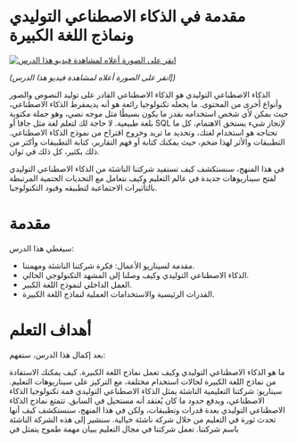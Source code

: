 # مقدمة في الذكاء الاصطناعي التوليدي ونماذج اللغة الكبيرة
[![انقر على الصورة أعلاه لمشاهدة فيديو هذا الدرس](./images/01-lesson-banner.png?WT.mc_id=academic-105485-koreyst)](https://youtu.be/vf_mZrn8ibc?WT.mc_id=academic-105485-koreyst)

*(انقر على الصورة أعلاه لمشاهدة فيديو هذا الدرس])*


الذكاء الاصطناعي التوليدي هو الذكاء الاصطناعي القادر على توليد النصوص والصور وأنواع أخرى من المحتوى. ما يجعله تكنولوجيا رائعة هو أنه يديمقرط الذكاء الاصطناعي، حيث يمكن لأي شخص استخدامه بقدر ما يكون بسيطًا مثل موجه نصي، وهو جملة مكتوبة بلغة طبيعية. لا حاجة لك لتعلم لغة مثل جافا أو SQL لإنجاز شيء يستحق الاهتمام، كل ما تحتاجه هو استخدام لغتك، وتحديد ما تريد وخروج اقتراح من نموذج الذكاء الاصطناعي. التطبيقات والأثر لهذا ضخم، حيث يمكنك كتابة أو فهم التقارير، كتابة التطبيقات وأكثر من ذلك بكثير، كل ذلك في ثوان.

في هذا المنهج، سنستكشف كيف تستفيد شركتنا الناشئة من الذكاء الاصطناعي التوليدي لفتح سيناريوهات جديدة في عالم التعليم وكيف نتعامل مع التحديات الحتمية المرتبطة بالتأثيرات الاجتماعية لتطبيقه وقيود التكنولوجيا.

# مقدمة
سيغطي هذا الدرس:

* مقدمة لسيناريو الأعمال: فكرة شركتنا الناشئة ومهمتنا.
* الذكاء الاصطناعي التوليدي وكيف وصلنا إلى المشهد التكنولوجي الحالي.
* العمل الداخلي لنموذج اللغة الكبير.
* القدرات الرئيسية والاستخدامات العملية لنماذج اللغة الكبيرة.
# أهداف التعلم
 بعد إكمال هذا الدرس، ستفهم:

ما هو الذكاء الاصطناعي التوليدي وكيف تعمل نماذج اللغة الكبيرة.
كيف يمكنك الاستفادة من نماذج اللغة الكبيرة لحالات استخدام مختلفة، مع التركيز على سيناريوهات التعليم.
سيناريو: شركتنا التعليمية الناشئة
يمثل الذكاء الاصطناعي التوليدي قمة تكنولوجيا الذكاء الاصطناعي، ويدفع حدود ما كان يُعتقد أنه مستحيل في السابق. تتمتع نماذج الذكاء الاصطناعي التوليدي بعدة قدرات وتطبيقات، ولكن في هذا المنهج، سنستكشف كيف أنها تحدث ثورة في التعليم من خلال شركة ناشئة خيالية. سنشير إلى هذه الشركة الناشئة باسم شركتنا. تعمل شركتنا في مجال التعليم ببيان مهمة طموح يتمثل في